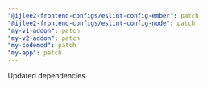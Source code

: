 ```yaml
---
"@ijlee2-frontend-configs/eslint-config-ember": patch
"@ijlee2-frontend-configs/eslint-config-node": patch
"my-v1-addon": patch
"my-v2-addon": patch
"my-codemod": patch
"my-app": patch
---
```


Updated dependencies
